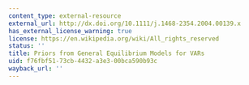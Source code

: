 ```yaml
---
content_type: external-resource
external_url: http://dx.doi.org/10.1111/j.1468-2354.2004.00139.x
has_external_license_warning: true
license: https://en.wikipedia.org/wiki/All_rights_reserved
status: ''
title: Priors from General Equilibrium Models for VARs
uid: f76fbf51-73cb-4432-a3e3-00bca590b93c
wayback_url: ''
---
```

